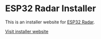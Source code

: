 # ESP32 Radar Installer

This is an installer website for [ESP32 Radar](https://github.com/OlivierC-FR/ESP32-INAV-Radar).

[Visit installer website](https://esp32.com)
